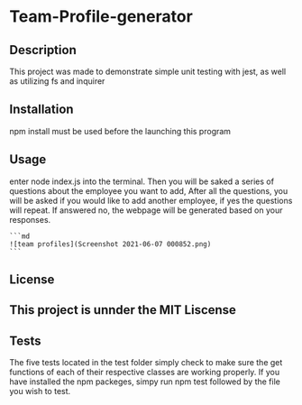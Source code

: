 # Team-Profile-generator

## Description
This project was made to demonstrate simple unit testing with jest, as well as utilizing fs and inquirer

## Installation
npm install must be used before the launching this program

## Usage
enter node index.js into the terminal.
Then you will be saked a series of questions about the employee you want to add,
After all the questions, you will be asked if you would like to add another employee, if yes the questions will repeat.
If answered no, the webpage will be generated based on your responses.

    ```md
    ![team profiles](Screenshot 2021-06-07 000852.png)
    ```

## License
This project is unnder the MIT Liscense
---

## Tests
The five tests located in the test folder simply check to make sure the get functions of 
each of their respective classes are working properly.
If you have installed the npm packeges, simpy run npm test followed by the file you wish to test.

